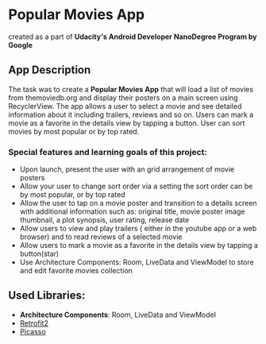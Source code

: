 # Popular Movies App 
сreated as a part of **Udacity's Android Developer NanoDegree Program by Google**

## App Description

The task was to create a **Popular Movies App** that will load a list of movies from themoviedb.org and display their posters on a main screen using RecyclerView. The app  allows a user to select a movie and see detailed information about it including trailers, reviews and so on. Users can mark a movie as a favorite in the details view by tapping a button. User can sort movies by most popular or by top rated.
### Special features and learning goals of this project:
- Upon launch, present the user with an grid arrangement of movie posters
- Allow your user to change sort order via a setting the sort order can be by most popular, or by top rated
- Allow the user to tap on a movie poster and transition to a details screen with additional information such as: original title, movie poster image thumbnail, a plot synopsis, user rating, release date
- Allow users to view and play trailers ( either in the youtube app or a web browser) and to read reviews of a selected movie
- Allow users to mark a movie as a favorite in the details view by tapping a button(star)
- Use Architecture Components: Room, LiveData and ViewModel to store and edit favorite movies collection

## Used Libraries:
- **Architecture Components**: Room, LiveData and ViewModel
- [Retrofit2](https://github.com/square/retrofit)
- [Picasso](http://square.github.io/picasso/)
